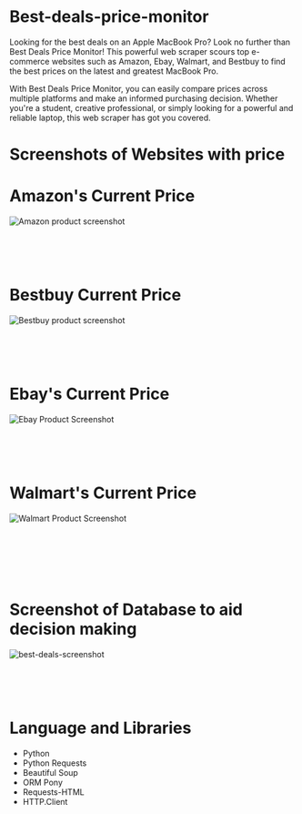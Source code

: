 # Best-deals-price-monitor

Looking for the best deals on an Apple MacBook Pro? Look no further than Best Deals Price Monitor! This powerful web scraper scours top e-commerce websites such as Amazon, Ebay, Walmart, and Bestbuy to find the best prices on the latest and greatest MacBook Pro.

With Best Deals Price Monitor, you can easily compare prices across multiple platforms and make an informed purchasing decision. Whether you're a student, creative professional, or simply looking for a powerful and reliable laptop, this web scraper has got you covered.

# Screenshots of Websites with price

# Amazon's Current Price

![Amazon product screenshot](https://user-images.githubusercontent.com/95959056/206535594-9f0d8c5c-f139-4717-90ba-de711a916e80.PNG)
<br></br>

<br></br>

# Bestbuy Current Price

![Bestbuy product screenshot](https://user-images.githubusercontent.com/95959056/206536036-d72d287f-7e41-4c99-a509-681b3a70e7fb.PNG)
<br></br>

<br></br>

# Ebay's Current Price

![Ebay Product Screenshot](https://user-images.githubusercontent.com/95959056/206536087-a799f426-322f-4077-9e28-823e658d349f.PNG)
<br></br>

<br></br>

# Walmart's Current Price

![Walmart Product Screenshot](https://user-images.githubusercontent.com/95959056/206536151-6ac2b07a-843b-46ba-a719-fc2fff3059e0.PNG)

<br></br>

<br></br>

# Screenshot of Database to aid decision making

![best-deals-screenshot](https://user-images.githubusercontent.com/95959056/206536251-6c2e9b89-8fce-480e-9304-c26d8bb7d186.PNG)
<br></br>

<br></br>

# Language and Libraries
- Python
- Python Requests
- Beautiful Soup
- ORM Pony
- Requests-HTML
- HTTP.Client





